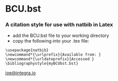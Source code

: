 # BCU.bst
### A citation style for use with natbib in Latex


- add the BCU.bst file to your working directory
- copy the following into your .tex file: 

```
\usepackage{natbib}
\newcommand*{\urlprefix}{Available from: }
\newcommand*{\urldateprefix}{Accessed }
\bibliographystyle{myBCUbst.bst}
```


joe@integra.io